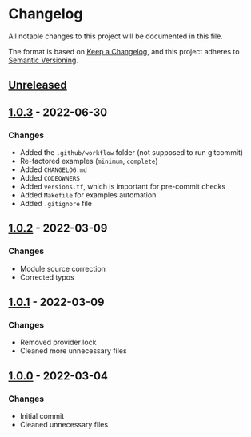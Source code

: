 # Changelog
All notable changes to this project will be documented in this file.

The format is based on [Keep a Changelog](https://keepachangelog.com/en/1.0.0/),
and this project adheres to [Semantic Versioning](https://semver.org/spec/v2.0.0.html).

## [Unreleased]

## [1.0.3] - 2022-06-30
### Changes
- Added the `.github/workflow` folder (not supposed to run gitcommit)
- Re-factored examples (`minimum`, `complete`)
- Added `CHANGELOG.md`
- Added `CODEOWNERS`
- Added `versions.tf`, which is important for pre-commit checks
- Added `Makefile` for examples automation
- Added `.gitignore` file

## [1.0.2] - 2022-03-09
### Changes
- Module source correction
- Corrected typos

## [1.0.1] - 2022-03-09
### Changes
- Removed provider lock
- Cleaned more unnecessary files

## [1.0.0] - 2022-03-04
### Changes
- Initial commit
- Cleaned unnecessary files

[Unreleased]: https://github.com/boldlink/terraform-aws-iam-group/compare/2.0.2...HEAD

[1.0.0]: https://github.com/boldlink/terraform-aws-iam-group/releases/tag/1.0.0
[1.0.1]: https://github.com/boldlink/terraform-aws-iam-group/releases/tag/1.0.1
[1.0.2]: https://github.com/boldlink/terraform-aws-iam-group/releases/tag/1.0.2
[1.0.3]: https://github.com/boldlink/terraform-aws-iam-group/releases/tag/1.0.3
